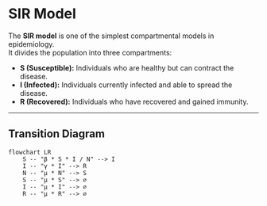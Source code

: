 # SIR Model

The **SIR model** is one of the simplest compartmental models in epidemiology.  
It divides the population into three compartments:  

- **S (Susceptible):** Individuals who are healthy but can contract the disease.  
- **I (Infected):** Individuals currently infected and able to spread the disease.  
- **R (Recovered):** Individuals who have recovered and gained immunity.  

---

## Transition Diagram

```mermaid
flowchart LR
    S -- "β * S * I / N" --> I
    I -- "γ * I" --> R
    N -- "μ * N" --> S
    S -- "μ * S" --> ∅
    I -- "μ * I" --> ∅
    R -- "μ * R" --> ∅
```